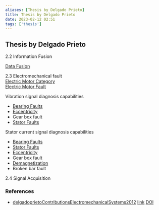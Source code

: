 ```yaml
---
aliases: [Thesis by Delgado Prieto]
title: Thesis by Delgado Prieto
date: 2023-02-12 02:51
tags: ['thesis']
---
```


## Thesis by Delgado Prieto

2.2 Information Fusion

[Data Fusion](../data-fusion/data-fusion.md)

2.3 Electromechanical fault  
[Electric Motor Category](../electric-motor/electric-motor-category.md)  
[Electric Motor Fault](../motor-fault/electric-motor-fault.md)

Vibration signal diagnosis capabilities

- [Bearing Faults](../motor-fault/bearing-fault.md)
- [Eccentricity](../motor-fault/eccentricity.md)
- Gear box fault
- [Stator Faults](../motor-fault/stator-fault.md)

Stator current signal diagnosis capabilities

- [Bearing Faults](../motor-fault/bearing-fault.md)
- [Stator Faults](../motor-fault/stator-fault.md)
- [Eccentricity](../motor-fault/eccentricity.md)
- Gear box fault
- [Demagnetization](../motor-fault/demagnetization.md)
- Broken bar fault

2.4 Signal Acquisition

### References

- [delgadoprietoContributionsElectromechanicalSystems2012](zotero://select/library/items/R77CWBLY) [link](https://upcommons.upc.edu/handle/2117/94712) [DOI](https://doi.org/)
